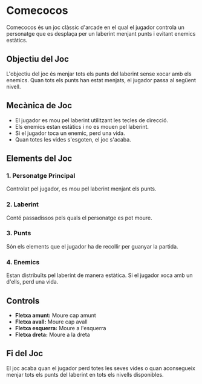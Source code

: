 # Comecocos  
Comecocos és un joc clàssic d'arcade en el qual el jugador controla un personatge que es desplaça per un laberint menjant punts i evitant enemics estàtics.  

## Objectiu del Joc  
L'objectiu del joc és menjar tots els punts del laberint sense xocar amb els enemics. Quan tots els punts han estat menjats, el jugador passa al següent nivell.  

## Mecànica de Joc  
- El jugador es mou pel laberint utilitzant les tecles de direcció.  
- Els enemics estan estàtics i no es mouen pel laberint.  
- Si el jugador toca un enemic, perd una vida.  
- Quan totes les vides s'esgoten, el joc s'acaba.  

## Elements del Joc  
### 1. Personatge Principal  
Controlat pel jugador, es mou pel laberint menjant els punts.  

### 2. Laberint  
Conté passadissos pels quals el personatge es pot moure.  

### 3. Punts  
Són els elements que el jugador ha de recollir per guanyar la partida.  

### 4. Enemics  
Estan distribuïts pel laberint de manera estàtica. Si el jugador xoca amb un d'ells, perd una vida.  

## Controls  
- **Fletxa amunt:** Moure cap amunt  
- **Fletxa avall:** Moure cap avall  
- **Fletxa esquerra:** Moure a l'esquerra  
- **Fletxa dreta:** Moure a la dreta  

## Fi del Joc  
El joc acaba quan el jugador perd totes les seves vides o quan aconsegueix menjar tots els punts del laberint en tots els nivells disponibles.  
